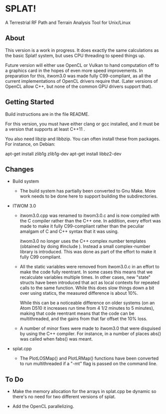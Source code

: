 # SPLAT!

A Terrestrial RF Path and Terrain Analysis Tool for Unix/Linux

## About

This version is a work in progress. It does exactly the same calculations as the basic
Splat! system, but uses CPU threading to speed things up.

Future version will either use OpenCL or Vulkan to hand computation off to a graphics
card in the hopes of even more speed improvements. In preparation for this, itwom3.0 was
made fully C99-compliant, as all the current implementations of OpenCL drivers require
that. (Later versions of OpenCL allow C++, but none of the common GPU drivers support that).

## Getting Started

Build instructions are in the file README.

For this version, you must have either clang or gcc installed, and it must be a version that supports at
least C++11 .

You also need libzip and libbzip. You can often install these from packages. For instance, on Debian:

apt-get install zlib1g zlib1g-dev
apt-get install libbz2-dev


## Changes

* Build system

  * The build system has partially been converted to Gnu Make. More work needs to be done here to support
    building the subdirectories.

* ITWOM 3.0

  * itwom3.0.cpp was renamed to itwom3.0.c and is now compiled with the C compiler rather than the C++ one.
    In addition, every effort was made to make it fully C99-compliant rather than the peculiar amalgam of C
    and C++ syntax that it was using.
  
    itwom3.0 no longer uses the C++ complex number templates (obtained by doing #include <complex>). Instead
    a small complex-number library is introduced. This was done as part of the effort to make it fully
    C99 compliant.

  * All the static variables were removed from itwom3.0.c in an effort to make the code fully reentrant. In
    some cases this means that we recalculate variables multiple times. In other cases, new "state" structs
    have been introduced that act as local contexts for repeated calls to the same function. While this does
    slow things down a bit over using statics, the measured difference is about 10%. 
  
    While this can be a noticeable difference on older systems (on an Atom D510 it increases run time from
    4 1/2 minutes to 5 minutes), making that code reentrant means that the code can be multithreaded, and
    the gains from that far offset the 10% loss.

  * A number of minor fixes were made to itwom3.0 that were disguised by using the C++ compiler. For instance,
    in a number of places abs() was called when fabs() was meant.

* splat.cpp

  * The PlotLOSMap() and PlotLRMap() functions have been converted to run multithreaded if a "-mt" flag is
    passed on the command line.

## To Do

* Make the memory allocation for the arrays in splat.cpp be dynamic so there's no need for two different
  versions of splat.

* Add the OpenCL parallelizing.

